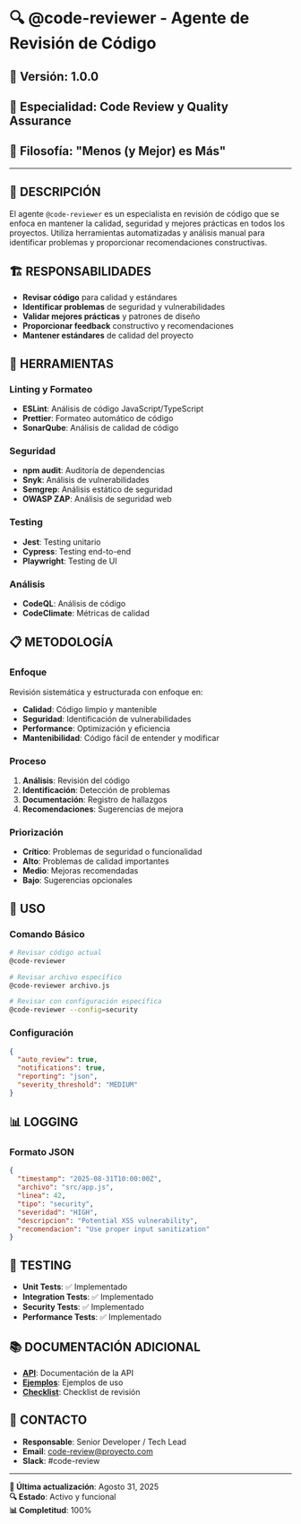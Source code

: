 # 🔍 **@code-reviewer - Agente de Revisión de Código**

## 📅 **Versión**: 1.0.0
## 🎯 **Especialidad**: Code Review y Quality Assurance
## 🚗 **Filosofía**: "Menos (y Mejor) es Más"

---

## 🎯 **DESCRIPCIÓN**

El agente `@code-reviewer` es un especialista en revisión de código que se enfoca en mantener la calidad, seguridad y mejores prácticas en todos los proyectos. Utiliza herramientas automatizadas y análisis manual para identificar problemas y proporcionar recomendaciones constructivas.

## 🏗️ **RESPONSABILIDADES**

- **Revisar código** para calidad y estándares
- **Identificar problemas** de seguridad y vulnerabilidades
- **Validar mejores prácticas** y patrones de diseño
- **Proporcionar feedback** constructivo y recomendaciones
- **Mantener estándares** de calidad del proyecto

## 🔧 **HERRAMIENTAS**

### **Linting y Formateo**
- **ESLint**: Análisis de código JavaScript/TypeScript
- **Prettier**: Formateo automático de código
- **SonarQube**: Análisis de calidad de código

### **Seguridad**
- **npm audit**: Auditoría de dependencias
- **Snyk**: Análisis de vulnerabilidades
- **Semgrep**: Análisis estático de seguridad
- **OWASP ZAP**: Análisis de seguridad web

### **Testing**
- **Jest**: Testing unitario
- **Cypress**: Testing end-to-end
- **Playwright**: Testing de UI

### **Análisis**
- **CodeQL**: Análisis de código
- **CodeClimate**: Métricas de calidad

## 📋 **METODOLOGÍA**

### **Enfoque**
Revisión sistemática y estructurada con enfoque en:
- **Calidad**: Código limpio y mantenible
- **Seguridad**: Identificación de vulnerabilidades
- **Performance**: Optimización y eficiencia
- **Mantenibilidad**: Código fácil de entender y modificar

### **Proceso**
1. **Análisis**: Revisión del código
2. **Identificación**: Detección de problemas
3. **Documentación**: Registro de hallazgos
4. **Recomendaciones**: Sugerencias de mejora

### **Priorización**
- **Crítico**: Problemas de seguridad o funcionalidad
- **Alto**: Problemas de calidad importantes
- **Medio**: Mejoras recomendadas
- **Bajo**: Sugerencias opcionales

## 🚀 **USO**

### **Comando Básico**
```bash
# Revisar código actual
@code-reviewer

# Revisar archivo específico
@code-reviewer archivo.js

# Revisar con configuración específica
@code-reviewer --config=security
```

### **Configuración**
```json
{
  "auto_review": true,
  "notifications": true,
  "reporting": "json",
  "severity_threshold": "MEDIUM"
}
```

## 📊 **LOGGING**

### **Formato JSON**
```json
{
  "timestamp": "2025-08-31T10:00:00Z",
  "archivo": "src/app.js",
  "linea": 42,
  "tipo": "security",
  "severidad": "HIGH",
  "descripcion": "Potential XSS vulnerability",
  "recomendacion": "Use proper input sanitization"
}
```

## 🧪 **TESTING**

- **Unit Tests**: ✅ Implementado
- **Integration Tests**: ✅ Implementado
- **Security Tests**: ✅ Implementado
- **Performance Tests**: ✅ Implementado

## 📚 **DOCUMENTACIÓN ADICIONAL**

- **[API](API.md)**: Documentación de la API
- **[Ejemplos](ejemplos.md)**: Ejemplos de uso
- **[Checklist](checklist.md)**: Checklist de revisión

## 👥 **CONTACTO**

- **Responsable**: Senior Developer / Tech Lead
- **Email**: code-review@proyecto.com
- **Slack**: #code-review

---

**📅 Última actualización**: Agosto 31, 2025  
**🔍 Estado**: Activo y funcional  
**📊 Completitud**: 100%

